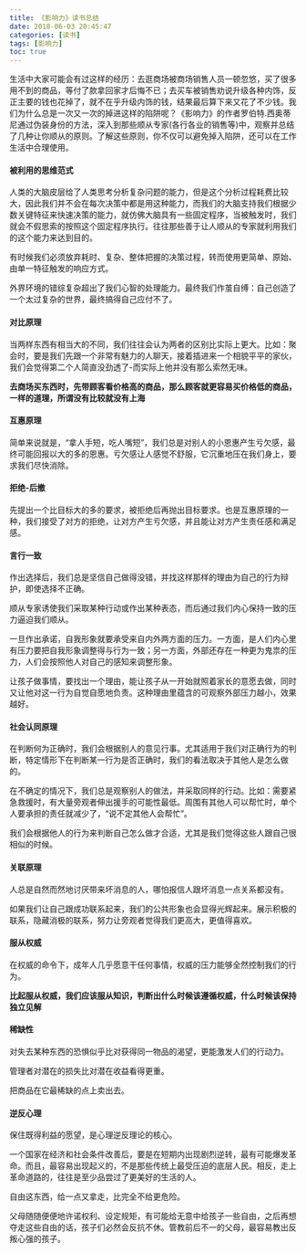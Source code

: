 ```yaml
---
title: 《影响力》读书总结
date: 2018-06-03 20:45:47
categories: [读书]
tags: [影响力]
toc: true
---
```


生活中大家可能会有过这样的经历：去逛商场被商场销售人员一顿忽悠，买了很多用不到的商品，等付了款拿回家才后悔不已；去买车被销售劝说升级各种内饰，反正主要的钱也花掉了，就不在乎升级内饰的钱，结果最后算下来又花了不少钱。我们为什么总是一次又一次的掉进这样的陷阱呢？《影响力》的作者罗伯特.西奥蒂尼通过伪装身份的方法，深入到那些顺从专家(各行各业的销售等)中，观察并总结了几种让你顺从的原则。了解这些原则，你不仅可以避免掉入陷阱，还可以在工作生活中合理使用。

<!--more-->

#### 被利用的思维范式
人类的大脑皮层给了人类思考分析复杂问题的能力，但是这个分析过程耗费比较大，因此我们并不会在每次决策中都是用这种能力，而我们的大脑支持我们根据少数关键特征来快速决策的能力，就仿佛大脑具有一些固定程序，当被触发时，我们就会不假思索的按照这个固定程序执行。往往那些善于让人顺从的专家就利用我们的这个能力来达到目的。

有时候我们必须放弃耗时、复杂、整体把握的决策过程，转而使用更简单、原始、由单一特征触发的响应方式。

外界环境的错综复杂超出了我们心智的处理能力。最终我们作茧自缚：自己创造了一个太过复杂的世界，最终搞得自己应付不了。


#### 对比原理
当两样东西有相当大的不同，我们往往会认为两者的区别比实际上更大。比如：聚会时，要是我们先跟一个非常有魅力的人聊天，接着插进来一个相貌平平的家伙，我们会觉得第二个人简直没劲透了-而实际上他并没有那么索然无味。

**去商场买东西时，先带顾客看价格高的商品，那么顾客就更容易买价格低的商品，一样的道理，所谓没有比较就没有上海**

#### 互惠原理
简单来说就是，“拿人手短，吃人嘴短”，我们总是对别人的小恩惠产生亏欠感，最终可能回报以大的多的恩惠。亏欠感让人感觉不舒服，它沉重地压在我们身上，要求我们尽快消除。

#### 拒绝-后撤
先提出一个比目标大的多的要求，被拒绝后再抛出目标要求。也是互惠原理的一种，我们接受了对方的拒绝，让对方产生亏欠感，并且能让对方产生责任感和满足感。

#### 言行一致
作出选择后，我们总是坚信自己做得没错，并找这样那样的理由为自己的行为辩护，即使选择不正确。

顺从专家诱使我们采取某种行动或作出某种表态，而后通过我们内心保持一致的压力逼迫我们顺从。

一旦作出承诺，自我形象就要承受来自内外两方面的压力。一方面，是人们内心里有压力要把自我形象调整得与行为一致；另一方面，外部还存在一种更为鬼祟的压力，人们会按照他人对自己的感知来调整形象。

让孩子做事情，要找出一个理由，能让孩子从一开始就照着家长的意愿去做，同时又让他对这一行为自觉自愿地负责。这种理由里蕴含的可观察外部压力越小，效果越好。

#### 社会认同原理
在判断何为正确时，我们会根据别人的意见行事。尤其适用于我们对正确行为的判断，特定情形下在判断某一行为是否正确时，我们的看法取决于其他人是怎么做的。

在不确定的情况下，我们总是观察别人的做法，并采取同样的行动。比如：需要紧急救援时，有大量旁观者伸出援手的可能性最低。周围有其他人可以帮忙时，单个人要承担的责任就减少了，“说不定其他人会帮忙”。

我们会根据他人的行为来判断自己怎么做才合适，尤其是我们觉得这些人跟自己很相似的时候。

#### 关联原理
人总是自然而然地讨厌带来坏消息的人，哪怕报信人跟坏消息一点关系都没有。

如果我们让自己跟成功联系起来，我们的公共形象也会显得光辉起来。展示积极的联系，隐藏消极的联系，努力让旁观者觉得我们更高大，更值得喜欢。

#### 服从权威
在权威的命令下，成年人几乎愿意干任何事情，权威的压力能够全然控制我们的行为。

**比起服从权威，我们应该服从知识，判断出什么时候该遵循权威，什么时候该保持独立见解**

#### 稀缺性
对失去某种东西的恐惧似乎比对获得同一物品的渴望，更能激发人们的行动力。

管理者对潜在的损失比对潜在收益看得更重。

把商品在它最稀缺的点上卖出去。

#### 逆反心理
保住既得利益的愿望，是心理逆反理论的核心。

一个国家在经济和社会条件改善后，要是在短期内出现剧烈逆转，最有可能爆发革命。而且，最容易出现起义的，不是那些传统上最受压迫的底层人民。相反，走上革命道路的，往往是至少品尝过了更美好的生活的人。

自由这东西，给一点又拿走，比完全不给更危险。

父母随随便便地许诺权利、设定规矩，有可能给无意中给孩子一些自由，之后再想夺走这些自由的话，孩子们必然会反抗不休。管教前后不一的父母，最容易教出反叛心强的孩子。